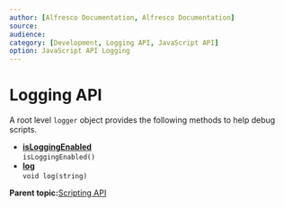 ```yaml
---
author: [Alfresco Documentation, Alfresco Documentation]
source: 
audience: 
category: [Development, Logging API, JavaScript API]
option: JavaScript API Logging
---
```


# Logging API

A root level `logger` object provides the following methods to help debug scripts.

-   **[isLoggingEnabled](../references/API-JS-isLoggingEnabled.md)**  
`isLoggingEnabled()`
-   **[log](../references/API-JS-log.md)**  
`void log(string)`

**Parent topic:**[Scripting API](../references/API-JS-Scripting-API.md)

